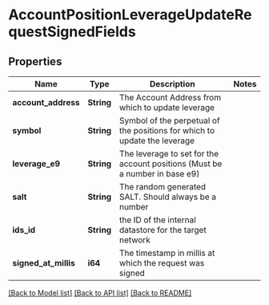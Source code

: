 # AccountPositionLeverageUpdateRequestSignedFields

## Properties

Name | Type | Description | Notes
------------ | ------------- | ------------- | -------------
**account_address** | **String** | The Account Address from which to update leverage | 
**symbol** | **String** | Symbol of the perpetual of the positions for which to update the leverage | 
**leverage_e9** | **String** | The leverage to set for the account positions (Must be a number in base e9) | 
**salt** | **String** | The random generated SALT. Should always be a number | 
**ids_id** | **String** | the ID of the internal datastore for the target network | 
**signed_at_millis** | **i64** | The timestamp in millis at which the request was signed | 

[[Back to Model list]](../README.md#documentation-for-models) [[Back to API list]](../README.md#documentation-for-api-endpoints) [[Back to README]](../README.md)


